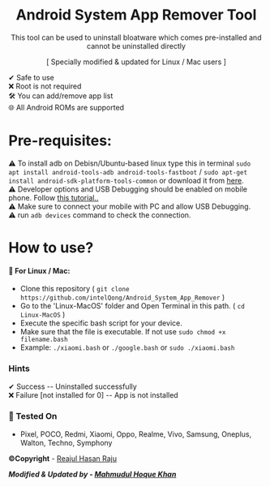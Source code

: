 <h1 align="center"> Android System App Remover Tool </h1>

<p align="center">This tool can be used to uninstall bloatware which comes pre-installed and cannot be uninstalled directly  </p>
<p align="center">[ Specially modified & updated for Linux / Mac users ]</p>


<g-emoji class="g-emoji" alias="heavy_check_mark" fallback-src="https://github.githubassets.com/images/icons/emoji/unicode/2714.png">✔</g-emoji> Safe to use  
<g-emoji class="g-emoji" alias="x" fallback-src="https://github.githubassets.com/images/icons/emoji/unicode/274c.png">❌</g-emoji> Root is not required  
<g-emoji class="g-emoji" alias="hammer_and_wrench" fallback-src="https://github.githubassets.com/images/icons/emoji/unicode/1f6e0.png">🛠</g-emoji> You can add/remove app list  
<g-emoji class="g-emoji" alias="globe_with_meridians" fallback-src="https://github.githubassets.com/images/icons/emoji/unicode/1f310.png">🌐</g-emoji> All Android ROMs are supported  
 

# [](#pre-requisites)Pre-requisites:
<g-emoji class="g-emoji" alias="warning" fallback-src="https://github.githubassets.com/images/icons/emoji/unicode/26a0.png">⚠️</g-emoji> To install adb on Debisn/Ubuntu-based linux type this in terminal `sudo apt install android-tools-adb android-tools-fastboot` / `sudo apt-get install android-sdk-platform-tools-common`
or download it from [here](https://developer.android.com/studio/releases/platform-tools#downloads).  
<g-emoji class="g-emoji" alias="warning" fallback-src="https://github.githubassets.com/images/icons/emoji/unicode/26a0.png">⚠️</g-emoji> Developer options and USB Debugging should be enabled on mobile phone. Follow [this tutorial..](https://github.com/ujarhr/android-bloatware-remover/blob/main/edo.md)  
<g-emoji class="g-emoji" alias="warning" fallback-src="https://github.githubassets.com/images/icons/emoji/unicode/26a0.png">⚠️</g-emoji> Make sure to connect your mobile with PC and allow USB Debugging.  
<g-emoji class="g-emoji" alias="warning" fallback-src="https://github.githubassets.com/images/icons/emoji/unicode/26a0.png">⚠️</g-emoji> run `adb devices` command to check the connection.

# [](#how-to-use)**How to use?**

#### [](#-for-linux--mac)<g-emoji class="g-emoji" alias="penguin" fallback-src="https://github.githubassets.com/images/icons/emoji/unicode/1f427.png">🐧</g-emoji> For Linux / Mac:

*   Clone this repository ( `git clone https://github.com/intelQong/Android_System_App_Remover` )
*   Go to the 'Linux-MacOS' folder and Open Terminal in this path. ( `cd Linux-MacOS` )
*   Execute the specific bash script for your device.
*   Make sure that the file is executable. If not use `sudo chmod +x filename.bash`
*   Example: `./xiaomi.bash` or `./google.bash` or `sudo ./xiaomi.bash`

### [](#hints)Hints

<g-emoji class="g-emoji" alias="heavy_check_mark" fallback-src="https://github.githubassets.com/images/icons/emoji/unicode/2714.png">✔</g-emoji> Success -- Uninstalled successfully  
<g-emoji class="g-emoji" alias="x" fallback-src="https://github.githubassets.com/images/icons/emoji/unicode/274c.png">❌</g-emoji> Failure [not installed for 0] -- App is not installed

### [](#-tested-on)<g-emoji class="g-emoji" alias="iphone" fallback-src="https://github.githubassets.com/images/icons/emoji/unicode/1f4f1.png">📱</g-emoji> Tested On

*   Pixel, POCO, Redmi, Xiaomi, Oppo, Realme, Vivo, Samsung, Oneplus, Walton, Techno, Symphony

**©️Copyright** - [Reajul Hasan Raju](https://twitter.com/rhraju03)


***Modified & Updated by - [Mahmudul Hoque Khan](https://twitter.com/intel_Qong)***

